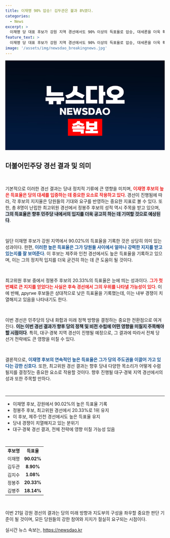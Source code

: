 ```yaml
---
title: 이재명 90% 압승! 김두관은 불과 8%였다.
categories:
  - News
excerpt: >
  이재명 당 대표 후보가 강원 지역 경선에서도 90% 이상의 득표율로 압승, 대세론을 더욱 확립했다. 정봉주 후보는 최고위원 경선에서 20%를 넘기며 1위를 유지하는 등 민주당 정치판의 격변이 예고된다.
feature_text: >
  이재명 당 대표 후보가 강원 지역 경선에서도 90% 이상의 득표율로 압승, 대세론을 더욱 확립했다. 정봉주 후보는 최고위원 경선에서 20%를 넘기며 1위를 유지하는 등 민주당 정치판의 격변이 예고된다.
image: '/assets/img/newsdao_breakingnews.jpg'
---
```


<p><img src="/assets/img/newsdao_breakingnews.jpg" alt="ranknews 속보" /></p>

<h2 data-ke-size="size26">더불어민주당 경선 결과 및 의미</h2>

<p data-ke-size="size16">&nbsp;</p>

<p>기본적으로 이러한 경선 결과는 당내 정치적 기류에 큰 영향을 미치며, <b><span style="color: #ee2323;">이재명 후보의 높은 득표율은 당의 대세를 입증하는 데 중요한 요소로 작용하고 있다</span></b>. 경선이 진행됨에 따라, 각 후보의 지지율은 당원들의 기대와 요구를 반영하는 중요한 지표로 볼 수 있다. 또한, 총 8명이 난립한 최고위원 경선에서 정봉주 후보의 성적 역시 주목을 받고 있으며, <b><span style="background-color: #21538527;">그의 득표율은 향후 민주당 내에서의 입지를 더욱 공고히 하는 데 기여할 것으로 예상된다</span></b>.</p>

<p data-ke-size="size16">&nbsp;</p>

<p>일단 이재명 후보가 강원 지역에서 90.02%의 득표율을 기록한 것은 상당히 의미 있는 성과이다. 한편, <b><span style="color: #1a5490;">이러한 높은 득표율은 그가 당원들 사이에서 얼마나 강력한 지지를 받고 있는지를 잘 보여준다</span></b>. 이 후보는 제주와 인천 경선에서도 높은 득표율을 기록하고 있으며, 이는 그의 정치적 입지를 더욱 굳건히 하는 데 큰 도움이 될 것이다.</p>

<p data-ke-size="size16">&nbsp;</p>

<p>최고위원 후보 중에서 정봉주 후보의 20.33%의 득표율은 눈에 띄는 성과이다. <b><span style="color: #ee2323;">그가 첫 번째로 큰 지지를 얻었다는 사실은 후속 경선에서 그의 우위를 나타낼 가능성이 있다</span></b>. 이에 반해, другие 후보들은 상대적으로 낮은 득표율을 기록했는데, 이는 내부 경쟁이 치열해지고 있음을 나타내기도 한다.</p>

<p data-ke-size="size16">&nbsp;</p>

<p>이번 경선은 민주당의 당내 화합과 미래 정책 방향을 결정하는 중요한 전환점으로 여겨진다. <b><span style="background-color: #21538527;">이는 이번 경선 결과가 향후 당의 정책 및 비전 수립에 어떤 영향을 미칠지 주목해야 할 시점이다</span></b>. 특히, 대구·경북 지역 경선이 진행될 예정으로, 그 결과에 따라서 전체 당 선거 전략에도 큰 영향을 미칠 수 있다.</p>

<p data-ke-size="size16">&nbsp;</p>

<p>결론적으로, <b><span style="color: #1a5490;">이재명 후보의 연속적인 높은 득표율은 그가 당의 주도권을 이끌어 가고 있다는 강한 신호다</span></b>. 또한, 최고위원 경선 결과는 향후 당내 다양한 목소리가 어떻게 수렴될지를 결정짓는 중요한 요소로 작용할 것이다. 향후 진행될 대구·경북 지역 경선에서의 성과 또한 주목할 만하다. </p>

<p data-ke-size="size16">&nbsp;</p>

<hr />

<ul>
  <li>이재명 후보, 강원에서 90.02%의 높은 득표율 기록</li>
  <li>정봉주 후보, 최고위원 경선에서 20.33%로 1위 유지</li>
  <li>이 후보, 제주·인천 경선에서도 높은 득표율 유지</li>
  <li>당내 경쟁이 치열해지고 있는 분위기</li>
  <li>대구·경북 경선 결과, 전체 전략에 영향 미칠 가능성 있음</li>
</ul>

<p data-ke-size="size16">&nbsp;</p>

<table>
    <tr>
        <td style="text-align: center; height: 17px;"><b>후보명</b></td>
        <td style="text-align: center; height: 17px;"><b>득표율</b></td>
    </tr>
    <tr>
        <td style="text-align: center; height: 17px;">이재명</td>
        <td style="text-align: center; height: 17px;"><b>90.02%</b></td>
    </tr>
    <tr>
        <td style="text-align: center; height: 17px;">김두관</td>
        <td style="text-align: center; height: 17px;"><b>8.90%</b></td>
    </tr>
    <tr>
        <td style="text-align: center; height: 17px;">김지수</td>
        <td style="text-align: center; height: 17px;"><b>1.08%</b></td>
    </tr>
    <tr>
        <td style="text-align: center; height: 17px;">정봉주</td>
        <td style="text-align: center; height: 17px;"><b>20.33%</b></td>
    </tr>
    <tr>
        <td style="text-align: center; height: 17px;">김병주</td>
        <td style="text-align: center; height: 17px;"><b>18.14%</b></td>
    </tr>
</table>

<p data-ke-size="size16">&nbsp;</p> 

<p>이번 21일 강원 경선의 결과는 당의 미래 방향과 지도부의 구성을 좌우할 중요한 판단 기준이 될 것이며, 모든 당원들의 강한 참여와 지지가 절실히 요구되는 시점이다.</p>
실시간 뉴스 속보는, <a href="https://newsdao.kr" rel="dofollow">https://newsdao.kr</a>


